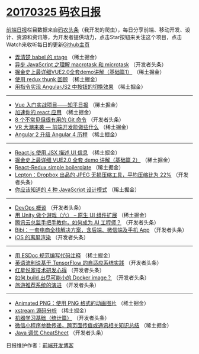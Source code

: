 # [20170325 码农日报](http://hao.caibaojian.com/date/2017/03/25)

[前端日报](http://caibaojian.com/c/news)栏目数据来自[码农头条](http://hao.caibaojian.com/)（我开发的爬虫），每日分享前端、移动开发、设计、资源和资讯等，为开发者提供动力，点击Star按钮来关注这个项目，点击Watch来收听每日的更新[Github主页](https://github.com/kujian/frontendDaily)
* [弄清楚 babel 的 stage](http://hao.caibaojian.com/31775.html) （稀土掘金）
* [异步 JavaScript 之理解 macrotask 和 microtask](http://hao.caibaojian.com/31803.html) （开发者头条）
* [掘金史上最详细VUE2.0全套demo讲解（基础篇1）](http://hao.caibaojian.com/31771.html) （稀土掘金）
* [使用 redux thunk 回顾](http://hao.caibaojian.com/31772.html) （稀土掘金）
* [用指令实现 AngularJS2 中按钮的切换效果](http://hao.caibaojian.com/31762.html) （稀土掘金）

***
* [Vue 入门实战项目——知乎日报](http://hao.caibaojian.com/31763.html) （稀土掘金）
* [加速你的 react 应用](http://hao.caibaojian.com/31766.html) （稀土掘金）
* [8 个不常见但很有用的 Git 命令](http://hao.caibaojian.com/31793.html) （开发者头条）
* [VR 大潮来袭 &#8212; 前端开发能做些什么](http://hao.caibaojian.com/31768.html) （稀土掘金）
* [Angular 2 升级 Angular 4 历程](http://hao.caibaojian.com/31769.html) （稀土掘金）

***
* [React.js 使用 JSX 描述 UI 信息](http://hao.caibaojian.com/31770.html) （稀土掘金）
* [掘金史上最详细 VUE2.0 全套 demo 讲解（基础篇 2）](http://hao.caibaojian.com/31761.html) （稀土掘金）
* [React-Redux simple boilerplate](http://hao.caibaojian.com/31764.html) （稀土掘金）
* [Lepton：Dropbox 出品的 JPEG 无损压缩工具，平均压缩比为 22%](http://hao.caibaojian.com/31799.html) （开发者头条）
* [你应该知道的 4 种 JavaScript 设计模式](http://hao.caibaojian.com/31776.html) （稀土掘金）

***
* [DevOps 概谈](http://hao.caibaojian.com/31802.html) （开发者头条）
* [用 Unity 做个游戏（六） &#8211; 原生 UI 组件扩展](http://hao.caibaojian.com/31758.html) （稀土掘金）
* [腾讯云总监手把手教你，如何成为 AI 工程师？](http://hao.caibaojian.com/31794.html) （开发者头条）
* [Bibi：一套电商全栈解决方案，含后端、微信端及手机 App](http://hao.caibaojian.com/31795.html) （开发者头条）
* [iOS 的离屏渲染](http://hao.caibaojian.com/31804.html) （开发者头条）

***
* [用 ESDoc 规范编写代码注释](http://hao.caibaojian.com/31774.html) （稀土掘金）
* [英语流利说基于 TensorFlow 的自适应系统实践](http://hao.caibaojian.com/31800.html) （开发者头条）
* [红星悦家技术研发心得](http://hao.caibaojian.com/31792.html) （开发者头条）
* [如何 build 出尽可能小的 Docker image？](http://hao.caibaojian.com/31797.html) （开发者头条）
* [旅游推荐系统的演进](http://hao.caibaojian.com/31798.html) （开发者头条）

***
* [Animated PNG：使用 PNG 格式的动画图片](http://hao.caibaojian.com/31773.html) （稀土掘金）
* [xstream 源码分析](http://hao.caibaojian.com/31765.html) （稀土掘金）
* [机器学习基础（统计篇）](http://hao.caibaojian.com/31791.html) （开发者头条）
* [微信小程序参数传递，跨页面传值或通讯相关知识总结](http://hao.caibaojian.com/31760.html) （稀土掘金）
* [Java 调优 CheatSheet](http://hao.caibaojian.com/31796.html) （开发者头条）

日报维护作者：[前端开发博客](http://caibaojian.com/) 